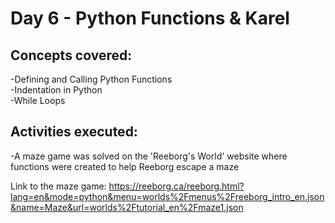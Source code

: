 # **Day 6 - Python Functions & Karel**

## Concepts covered:
-Defining and Calling Python Functions\
-Indentation in Python\
-While Loops

## Activities executed:
-A maze game was solved on the 'Reeborg's World' website where functions were created to help Reeborg escape a maze

Link to the maze game:
https://reeborg.ca/reeborg.html?lang=en&mode=python&menu=worlds%2Fmenus%2Freeborg_intro_en.json&name=Maze&url=worlds%2Ftutorial_en%2Fmaze1.json

